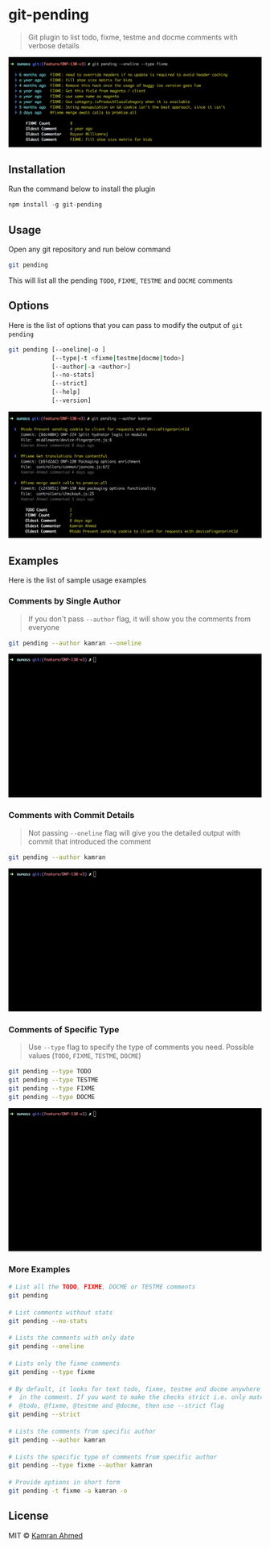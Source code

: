 # git-pending
> Git plugin to list todo, fixme, testme and docme comments with verbose details

![](./.github/1.png)

## Installation

Run the command below to install the plugin

```javascript
npm install -g git-pending
```

## Usage

Open any git repository and run below command

```bash
git pending
```
This will list all the pending `TODO`, `FIXME`, `TESTME` and `DOCME` comments

## Options
Here is the list of options that you can pass to modify the output of `git pending`

```bash
git pending [--oneline|-o ]
            [--type|-t <fixme|testme|docme|todo>]
            [--author|-a <author>]
            [--no-stats]
            [--strict]
            [--help]
            [--version]
```

![](./.github/2.png)

## Examples

Here is the list of sample usage examples

### Comments by Single Author

> If you don't pass `--author` flag, it will show you the comments from everyone

```bash
git pending --author kamran --oneline
```
![](./.github/git-pending-oneline.gif)

### Comments with Commit Details

> Not passing `--oneline` flag will give you the detailed output with commit that introduced the comment

```bash
git pending --author kamran
```
![](./.github/git-pending-multi.gif)

### Comments of Specific Type

> Use `--type` flag to specify the type of comments you need. Possible values (`TODO`, `FIXME`, `TESTME`, `DOCME`)

```bash
git pending --type TODO
git pending --type TESTME
git pending --type FIXME
git pending --type DOCME
```
![](./.github/git-pending-type.gif)

### More Examples

```bash
# List all the TODO, FIXME, DOCME or TESTME comments
git pending

# List comments without stats
git pending --no-stats

# Lists the comments with only date
git pending --oneline

# Lists only the fixme comments
git pending --type fixme

# By default, it looks for text todo, fixme, testme and docme anywhere 
#  in the comment. If you want to make the checks strict i.e. only match 
#  @todo, @fixme, @testme and @docme, then use --strict flag
git pending --strict

# Lists the comments from specific author
git pending --author kamran

# Lists the specific type of comments from specific author
git pending --type fixme --author kamran 

# Provide options in short form
git pending -t fixme -a kamran -o
```

## License
MIT &copy; [Kamran Ahmed](https://twitter.com/kamranahmedse)
